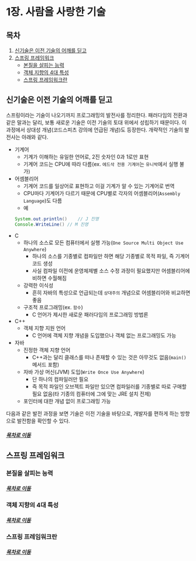 1장. 사람을 사랑한 기술
=====
## 목차
1. [신기술은 이전 기술의 어깨를 딛고](#신기술은-이전-기술의-어깨를-딛고)
2. [스프링 프레임워크](#스프링-프레임워크)
	* [본질을 살피는 능력](#본질을-살피는-능력)
	* [객체 지향의 4대 특성](#객체-지향의-4대-특성)
	* [스프링 프레임워크란](#스프링-프레임워크란)

## 신기술은 이전 기술의 어깨를 딛고
스프링이라는 기술이 나오기까지 프로그래밍의 발전사를 정리한다. 패러다임의 전환과 같은 말과는 달리, 보통 새로운 기술은 이전 기술의 토대 위에서 성립하기 때문이다. 이 과정에서 상대성 개념(코드스피츠 강의에 언급된 개념)도 등장한다. 개략적인 기술의 발전사는 아래와 같다.

* 기계어
	* 기계가 이해하는 유일한 언어로, 2진 숫자인 0과 1로만 표현
	* 기계어 코드는 CPU에 따라 다름(ex. `에드삭 전용 기계어`는 `유니박`에서 실행 불가)
* 어셈블리어
	* 기계어 코드를 일상어로 표현하고 이걸 기계가 알 수 있는 기계어로 번역
	* CPU마다 기계어가 다르기 때문에 CPU별로 각자의 어셈블리어(`Assembly Language`)도 다름
	* 예  
	```java
	System.out.println()	// J 진영
	Console.WriteLine()	// M 진영
	```
* C
	* 하나의 소스로 모든 컴퓨터에서 실행 가능(`One Source Multi Object Use Anywhere`)
		* 하나의 소스를 기종별로 컴파일만 하면 해당 기종별로 목적 파일, 즉 기계어 코드 생성
		* 사실 컴파일 이전에 운영체제별 소스 수정 과정이 필요했지만 어셈블리어에 비하면 수월해짐
	* 강력한 이식성
		* 흔히 자바의 특성으로 언급되는데 `상대주의` 개념으로 어셈블리어와 비교하면 좋음
	* 구조적 프로그래밍(ex. `함수`)
		* C 언어가 제시한 새로운 패러다임의 프로그래밍 방법론
* C++
	* 객체 지향 지원 언어
		* C 언어에 객체 지향 개념을 도입했으나 객체 없는 프로그래밍도 가능
* 자바
	* 진정한 객체 지향 언어
		* C++과는 달리 클래스를 떠나 존재할 수 있는 것은 아무것도 없음(`main()` 메서드 포함)
	* 자바 가상 머신(JVM) 도입(`Write Once Use Anywhere`)
		* 단 하나의 컴파일러만 필요
		* 즉 목적 파일인 오브젝트 파일만 있으면 컴파일러를 기종별로 따로 구매할 필요 없음(타 기종의 컴퓨터에 그에 맞는 JRE 설치 전제)
	* 포인터에 대한 개념 없이 프로그래밍 가능

다음과 같은 발전 과정을 보면 기술은 이전 기술을 바탕으로, 개발자를 편하게 하는 방향으로 발전함을 확인할 수 있다.

##### [목차로 이동](#목차)

## 스프링 프레임워크
### 본질을 살피는 능력

##### [목차로 이동](#목차)

### 객체 지향의 4대 특성

##### [목차로 이동](#목차)

### 스프링 프레임워크란

##### [목차로 이동](#목차)